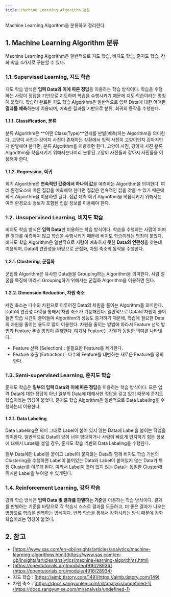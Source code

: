 ```yaml
---
title: Machine Learning Algorithm 분류
---
```


Machine Learning Algorithm을 분류하고 정리한다.

## 1. Machine Learning Algorithm 분류

Machine Learning Algorithm은 일반적으로 지도 학습, 비지도 학습, 준지도 학습, 강화 학습 4가지로 구분할 수 있다.

### 1.1. Supervised Learning, 지도 학습

지도 학습 방식은 **입력 Data와 이에 따른 정답**을 이용하는 학습 방식이다. 학습을 수행하는 사람이 정답을 기반으로 지도하며 학습을 수행시키기 때문에 지도 학습이라는 명칭이 붙었다. 학습이 완료된 지도 학습 Algorithm은 일반적으로 입력 Data에 대한 어떠한 **결과를 예측**하는데 이용되며, 예측한 결과를 기반으로 분류, 회귀의 동작을 수행한다.

#### 1.1.1. Classification, 분류

분류 Algorithm은 **어떤 Class(Type)**인지를 판별(예측)하는 Algorithm을 의미한다. 고양이 사진과 강아지 사진이 존재하는 상황에서 입력 사진이 고양이인지 강아지인지 판별해야 한다면, 분류 Algorithm을 이용하면 된다. 고양이 사진, 강아지 사진 분류 Algorithm을 학습시키기 위해서는다미리 분류된 고양이 사진들과 강아지 사진들을 이용해야 한다.

#### 1.1.2. Regression, 회귀

회귀 Algorithm은 **연속적인 값중에서 하나의 값**을 예측하는 Algorithm을 의미한다. 여러 환경요소에 따른 집값을 예측해야 한다면 집값은 연속적인 값을 갖을 수 있기 때문에 회귀 Algorithm을 이용하면 된다. 집값 예측 회귀 Algorithm을 학습시키기 위해서는 여러 환경요소 정보가 포함된 집값 정보를 이용해야 한다.

### 1.2. Unsupervised Learning, 비지도 학습

비지도 학습 방식은 **입력 Data**만 이용하는 학습 방식이다. 학습을 수행하는 사람이 어떠한 결과를 예측하지 않고 학습을 수행시키기 때문에 비지도 학습이라는 명칭이 붙었다. 비지도 학습 Algorithm은 일반적으로 사람이 예측하지 못한 **Data의 연관성**을 찾는데 이용되며, Data의 연관성을 바탕으로 군집화, 차원 축소의 동작을 수행한다.

#### 1.2.1. Clustering, 군집화

군집화 Algorithm은 유사한 Data들을 Grouping하는 Algorithm을 의미한다. 사람 얼굴을 특징에 따라서 Grouping하기 위해서는 군집화 Algorithm을 이용하면 된다.

#### 1.2.2. Dimension Reduction, 차원 축소

차원 축소는 다수의 차원으로 이루어진 Data의 차원을 줄이는 Algorithm을 의미한다. Data의 연관성 파악을 통해서 차원 축소가 가능해진다. 일반적으로 Data의 차원이 줄어들면 학습 시간이 줄어들며 Algorithm의 성능도 증가하기 때문에, 학습에 필요한 Data의 차원을 줄이는 용도로 많이 이용한다. 차원을 줄이는 방법에 따라서 Feature 선택 방법과 Feature 추출 방법이 존재한다. 여기서 Feature는 차원과 동일한 의미를 나타낸다.

* Feature 선택 (Selection) : 불필요한 Feature를 제거한다.
* Feature 추출 (Extraction) : 다수의 Feature를 대변하는 새로운 Feature를 정의한다.

### 1.3. Semi-supervised Learning, 준지도 학습

준지도 학습은 **일부의 입력 Data와 이에 따른 정답**을 이용하는 학습 방식이다. 모든 입력 Data에 대한 정답이 아닌 일부의 Data에 대해서한 정답을 갖고 있기 때문에 준지도 학습이라는 명칭이 붙었다. 준지도 학습 Algorithm은 일반적으로 Data Labeling을 수행하는데 이용한다.

#### 1.3.1. Data Labeling

Data Labeling은 의미 그대로 Label이 붙어 있지 않는 Data에 Label을 붙이는 작업을 의미한다. 일반적으로 Data의 양이 너무 방대하거나 사람이 빠르게 인지하기 힘든 정보에 대해서 Label을 붙일 경우, 준지도 학습 기반의 Data Labeling을 수행한다.

일부 Data에만 Label을 붙이고 Label이 붙지않는 Data와 함께 비지도 학습 기반의 Clustering을 수행하면 Label이 붙어있는 Data와 Label이 붙어있지 않는 Data가 특정 Cluster를 이루게 된다. 따라서 Label이 붙어 있지 않는 Data는 동일한 Cluster에 위치한 Label을 부여할 수 있게된다.

### 1.4. Reinforcement Learning, 강화 학습

강화 학습 방식은 **입력 Data 및 결과를 판별하는 기준**을 이용하는 학습 방식이다. 결과를 판별하는 기준을 바탕으로 각 학습시 스스로 결과를 도출하고, 더 좋은 결과가 나오는 방향으로 학습을 반복하는 방식이다. 반복 학습을 통해서 강화시키는 방식 때문에 강화 학습이라는 명칭이 붙었다.

## 2. 참고

* [https://www.sas.com/en-gb/insights/articles/analytics/machine-learning-algorithms.html](https://www.sas.com/en-gb/insights/articles/analytics/machine-learning-algorithms.html)
* [https://opentutorials.org/module/4916/28934](https://opentutorials.org/module/4916/28934)
* 지도 학습 : [https://aimb.tistory.com/149](https://aimb.tistory.com/149)
* 차원 축소 : [https://docs.sangyunlee.com/ml/analysis/undefined-1](https://docs.sangyunlee.com/ml/analysis/undefined-1)
